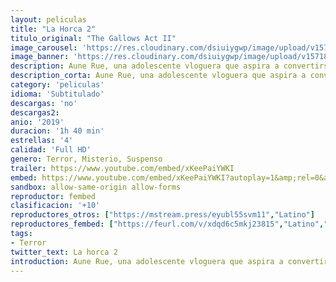 ```yaml
---
layout: peliculas
title: "La Horca 2"
titulo_original: "The Gallows Act II"
image_carousel: 'https://res.cloudinary.com/dsiuiygwp/image/upload/v1571886951/horca2-min_fllkon.jpg'
image_banner: 'https://res.cloudinary.com/dsiuiygwp/image/upload/v1571886963/tw-32774-min_vuslne.jpg'
description: Aune Rue, una adolescente vloguera que aspira a convertirse en actriz, se conecta en una página web de aspecto siniestro y acaba viéndose atrapada en el malévolo mundo de una obra teatral maldita llamada “The Gallows”. Tras realizar un pequeño fragmento de la misma para su grupo de fans, Auna alcanza inmediatamente el estrellato que siempre había buscado, como también captar la atención de un espíritu mortífero, The Hangman.
description_corta: Aune Rue, una adolescente vloguera que aspira a convertirse en actriz, se conecta en una página web de aspecto siniestro y acaba viéndose atrapada en el malévolo mundo de una 
category: 'peliculas'
idioma: 'Subtitulado'
descargas: 'no'
descargas2:
anio: '2019'
duracion: '1h 40 min'
estrellas: '4'
calidad: 'Full HD'
genero: Terror, Misterio, Suspenso
trailer: https://www.youtube.com/embed/xKeePaiYWKI
embed: https://www.youtube.com/embed/xKeePaiYWKI?autoplay=1&amp;rel=0&amp;hd=1&border=0&wmode=opaque&enablejsapi=1&modestbranding=1&controls=1&showinfo=0
sandbox: allow-same-origin allow-forms
reproductor: fembed
clasificacion: '+10'
reproductores_otros: ["https://mstream.press/eyubl55svm11","Latino"]
reproductores_fembed: ["https://feurl.com/v/xdqd6c5mkj23815","Latino","https://feurl.com/v/mymelb5nldz1glz","Latino","https://feurl.com/v/5dl85tdqewdykp0","Latino"]
tags:
- Terror
twitter_text: La horca 2
introduction: Aune Rue, una adolescente vloguera que aspira a convertirse en actriz, se conecta en una página web de aspecto siniestro y acaba viéndose atrapada en el malévolo mundo de una 
---
```













